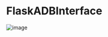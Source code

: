 # FlaskADBInterface
![image](https://user-images.githubusercontent.com/102417439/190995307-32811661-7d9c-43bf-859b-7234a833a318.png)
